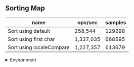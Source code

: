 ## Sorting Map

|name|ops/sec|samples|
|-|-|-|
|Sort using default|258,544|129298|
|Sort using first char|1,337,035|668595|
|Sort using localeCompare|1,227,357|613679|


<details>
<summary>Environment</summary>

* __Machine:__ linux x64 | 4 vCPUs | 7.6GB Mem
* __Run:__ Thu Oct 10 2024 17:42:06 GMT+0000 (Coordinated Universal Time)
</details>

<!--
{"environment":{"platform":"linux","arch":"x64","cpus":4,"totalMemory":7.597896575927734},"benchmarks":[{"name":"Sort using default","opsSec":258544.82829049512,"samples":129298},{"name":"Sort using first char","opsSec":1337035.7969874619,"samples":668595},{"name":"Sort using localeCompare","opsSec":1227357.391230734,"samples":613679}]}-->
